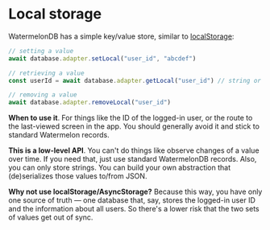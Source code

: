 # Local storage

WatermelonDB has a simple key/value store, similar to [localStorage](https://developer.mozilla.org/en-US/docs/Web/API/Window/localStorage):

```js
// setting a value
await database.adapter.setLocal("user_id", "abcdef")

// retrieving a value
const userId = await database.adapter.getLocal("user_id") // string or null if no value for this key

// removing a value
await database.adapter.removeLocal("user_id")
```

**When to use it**. For things like the ID of the logged-in user, or the route to the last-viewed screen in the app. You should generally avoid it and stick to standard Watermelon records.

**This is a low-level API**. You can't do things like observe changes of a value over time. If you need that, just use standard WatermelonDB records. Also, you can only store strings. You can build your own abstraction that (de)serializes those values to/from JSON.

**Why not use localStorage/AsyncStorage?** Because this way, you have only one source of truth — one database that, say, stores the logged-in user ID and the information about all users. So there's a lower risk that the two sets of values get out of sync.

